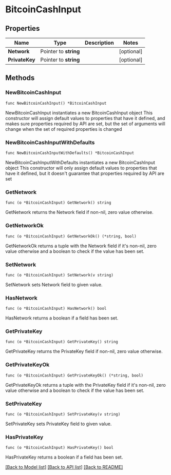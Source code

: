# BitcoinCashInput

## Properties

Name | Type | Description | Notes
------------ | ------------- | ------------- | -------------
**Network** | Pointer to **string** |  | [optional] 
**PrivateKey** | Pointer to **string** |  | [optional] 

## Methods

### NewBitcoinCashInput

`func NewBitcoinCashInput() *BitcoinCashInput`

NewBitcoinCashInput instantiates a new BitcoinCashInput object
This constructor will assign default values to properties that have it defined,
and makes sure properties required by API are set, but the set of arguments
will change when the set of required properties is changed

### NewBitcoinCashInputWithDefaults

`func NewBitcoinCashInputWithDefaults() *BitcoinCashInput`

NewBitcoinCashInputWithDefaults instantiates a new BitcoinCashInput object
This constructor will only assign default values to properties that have it defined,
but it doesn't guarantee that properties required by API are set

### GetNetwork

`func (o *BitcoinCashInput) GetNetwork() string`

GetNetwork returns the Network field if non-nil, zero value otherwise.

### GetNetworkOk

`func (o *BitcoinCashInput) GetNetworkOk() (*string, bool)`

GetNetworkOk returns a tuple with the Network field if it's non-nil, zero value otherwise
and a boolean to check if the value has been set.

### SetNetwork

`func (o *BitcoinCashInput) SetNetwork(v string)`

SetNetwork sets Network field to given value.

### HasNetwork

`func (o *BitcoinCashInput) HasNetwork() bool`

HasNetwork returns a boolean if a field has been set.

### GetPrivateKey

`func (o *BitcoinCashInput) GetPrivateKey() string`

GetPrivateKey returns the PrivateKey field if non-nil, zero value otherwise.

### GetPrivateKeyOk

`func (o *BitcoinCashInput) GetPrivateKeyOk() (*string, bool)`

GetPrivateKeyOk returns a tuple with the PrivateKey field if it's non-nil, zero value otherwise
and a boolean to check if the value has been set.

### SetPrivateKey

`func (o *BitcoinCashInput) SetPrivateKey(v string)`

SetPrivateKey sets PrivateKey field to given value.

### HasPrivateKey

`func (o *BitcoinCashInput) HasPrivateKey() bool`

HasPrivateKey returns a boolean if a field has been set.


[[Back to Model list]](../README.md#documentation-for-models) [[Back to API list]](../README.md#documentation-for-api-endpoints) [[Back to README]](../README.md)


